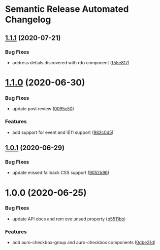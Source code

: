 # Semantic Release Automated Changelog

## [1.1.1](https://github.com/AlaskaAirlines/auro-checkbox/compare/v1.1.0...v1.1.1) (2020-07-21)


### Bug Fixes

* address detials discovered with rdo component ([f55e817](https://github.com/AlaskaAirlines/auro-checkbox/commit/f55e8172f66cdd6a9a61f364250640281c30c857))

# [1.1.0](https://github.com/AlaskaAirlines/auro-checkbox/compare/v1.0.1...v1.1.0) (2020-06-30)


### Bug Fixes

* update post review ([0095c50](https://github.com/AlaskaAirlines/auro-checkbox/commit/0095c50bc1e1b55a0bd10ddd31d6c2bb7c8f231c))


### Features

* add support for event and IE11 support ([982c0d5](https://github.com/AlaskaAirlines/auro-checkbox/commit/982c0d521abc1b26a843b93100ccf69020f59567))

## [1.0.1](https://github.com/AlaskaAirlines/auro-checkbox/compare/v1.0.0...v1.0.1) (2020-06-29)


### Bug Fixes

* update missed fallback CSS support ([9052b96](https://github.com/AlaskaAirlines/auro-checkbox/commit/9052b966dd2a84ab41e060c2db932d5621f5d917))

# 1.0.0 (2020-06-25)


### Bug Fixes

* update API docs and rem ove unsed property ([b5511bb](https://github.com/AlaskaAirlines/auro-checkbox/commit/b5511bb0b27ebd5fca34f2e0f91b62ff5fe16738))


### Features

* add auro-checkbox-group and auro-checkbox components ([0dbe31d](https://github.com/AlaskaAirlines/auro-checkbox/commit/0dbe31d96e7f4fb8857de5e2332e08b444dd4a0f))
